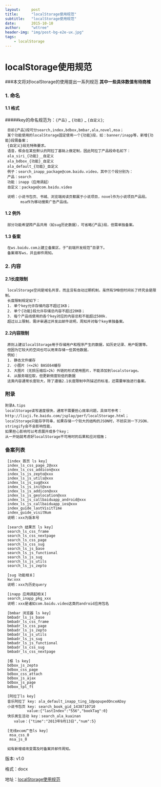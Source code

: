 ```yaml
---
layout:     post
title:      "localStorage使用规范"
subtitle:   "localStorage使用规范"
date:       2015-10-10
author:     "wttree"
header-img: "img/post-bg-e2e-ux.jpg"
tags:
    - localStorage
---
```



# localStorage使用规范



###本文将对localStorage的使用提出一系列规范
**其中一些具体数值有待商榷**

### 1. 命名

#### 1.1 格式

#####key的命名规范为：`{产品}` _ `{功能}` _ `{自定义}`;

     目前{产品}段可分search,index,bdbox,bmbar,ala,novel,msa；
     某个功能使用的localStorage固定使用一个{功能}段，如：banner/inapp等，新增{功能}段需备案；
     {自定义}段无特殊要求。
     语音，框会在某些默认的阿拉丁基础上做定制，因此阿拉丁产品段命名如下：
     ala_siri_{功能}__自定义 
     ala_bdbox_{功能}_自定义
     ala_default_{功能}_自定义
     例子：search_inapp_package@com.baidu.video，其中三个段分别为：
     产品：search
     功能：inapp（应用调起）
     自定义：package@com.baidu.video

     说明：小说书包页、书城、浏览端阅读页都属于小说项目，novel作为小说项目产品段。
           msa作为移动搜索广告产品线。



#### 1.2 例外

     部分功能希望跨产品共用（如sug历史数据），可省略{产品}段，但需单独备案。

#### 1.3 备案

     在ws.baidu.com上建立备案区，于“前端开发规范”目录下。
     备案填写ws，并且邮件周知。


### 2. 内容

#### 2.1长度限制

     localStorage空间是域名共享，而且没有自动过期机制，虽然有5MB但时间长了终究会是限制。
     长度限制规定如下：
     1. 单个key允许存储内容不超过1KB；
     2. 单个{功能}段允许存储总内容不超过20KB；
     3. 每个产品线使用的各个key对应的内容总和不能超过500k.
     超过以上限制，需评审通过并发出邮件说明，周知并对每个key单独备案。


#### 2.2内容限制

     原则上建议localStorage用于存储用户和程序产生的数据，如历史记录、用户配置等。
     但因为它较大的空间也可以用来存储一些其他数据，
     例如：
     1. 静态文件缓存
     2. 小图片（<=2k）BASE64缓存
     3. 大图片（无损压缩后>2k）外链的形式使用图片，不能添加到localstorage。
     4. 从服务端拉取，但更新频度较低的数据
     这类内容通常长度较大，除了遵循2.1长度限制中所描述的标准，还需要单独进行备案。

### 附录  
    附录A.tips
    localStorage读写速度很快，通常不需要担心效率问题，具体可参考：http://liuji.fe.baidu.com/jsplay/perf/localStorage.html；
    localStorage只能存字符串，如果存储一个较大的结构的JSON时，不妨实测一下JSON. stringify会不会影响性能，
    如果担心影响可以考虑展开成多个key；
    从一开始就考虑好localStorage不可用时的后果和应对措施；

### 备案列表

     [index 首页 ls key]
     index_ls_css_page_2@xxx
     index_ls_css_addicon@xxx
     index_ls_js_zepto@xxx
     index_ls_js_utils@xxx
     index_ls_js_sug@xxx
     index_ls_js_init@xxx
     index_ls_js_addicon@xxx
     index_ls_js_geolocation@xxx
     index_ls_js_callbaiduapp_android@xxx
     index_ls_js_callbaiduapp_ios@xxx
     index_guide_lastVisitTime
     index_guide_visitNum
     说明：xxx为版本号

     [search 结果页 ls key]
     search_ls_css_frame
     search_ls_css_nextpage
     search_ls_css_page
     search_ls_css_sug
     search_ls_js_base
     search_ls_js_functional
     search_ls_js_sug
     search_ls_js_utils
     search_ls_js_zepto

     [sug 功能相关]
     kw:xxx
     说明：xxx为历史query

     [inapp 应用调起相关]
     search_inapp_pkg_xxx
     说明：xxx是诸如com.baidu.video这类的android应用包名

     [bmbar 浏览器 ls key]
     bmbadr_ls_js_base
     bmbadr_ls_css_frame
     bmbadr_ls_css_page
     bmbadr_ls_js_zepto
     bmbadr_ls_js_utils
     bmbadr_ls_js_sug
     bmbadr_ls_js_functional
     bmbadr_ls_css_sug
     bmbadr_ls_css_nextpage

     [框 ls key]
     bdbox_js_zepto
     bdbox_css_page
     bdbox_css_attach
     bdbox_js_ajax
     bdbox_js_page
     bdbox_tpl_ft

     [阿拉丁ls key]
     音乐阿拉丁 key: ala_default_inapp_ting_1@popupedOnceADay
     小说书包页 key: search_book_gid_1438710710 
              value:{"lastIndex":"556","bookTag":0} 
     快乐男生活动 key：search_ala_kuainan 
		value：{"time":"2013年9月13日","num":5}

	 [无线ecom广告ls key]
      msa_css_0
      msa_js_0

     如有新增或改变需及时备案并邮件周知。
版本: v1.0

格式：docx

地址：<a href="http://docs.babel.baidu.com/doc/45223106-4b30-4612-adc3-e734dd4f5288" target="_blank">localStorage使用规范</a>

